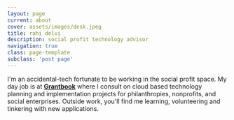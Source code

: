 ```yaml
---
layout: page
current: about
cover: assets/images/desk.jpeg
title: rahi delvi
description: social profit technology advisor
navigation: true
class: page-template
subclass: 'post page'
---
```


I'm an accidental-tech fortunate to be working in the social profit space. My day job is at **[Grantbook](https://www.grantbook.org/)** where I consult on cloud based technology planning and implementation projects for philanthropies, nonprofits, and social enterprises. Outside work, you'll find me learning, volunteering and tinkering with new applications.
